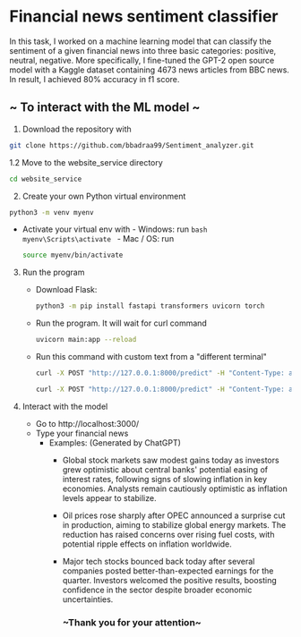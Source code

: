 # Financial news sentiment classifier

In this task, I worked on a machine learning model that can classify the sentiment of a given financial news into three basic categories: positive, neutral, negative. More specifically, I fine-tuned the GPT-2 open source model with a Kaggle dataset containing 4673 news articles from BBC news. In result, I achieved 80% accuracy in f1 score.

## ~ To interact with the ML model ~

1. Download the repository with 
```bash
git clone https://github.com/bbadraa99/Sentiment_analyzer.git
```
1.2 Move to the website_service directory 
```bash
cd website_service
```
2. Create your own Python virtual environment

```bash
python3 -m venv myenv
```
   - Activate your virtual env with
    - Windows: run
         ```bash
         myenv\Scripts\activate
         ```
    - Mac / OS: run
        ```bash
        source myenv/bin/activate
        ```
3. Run the program
    - Download Flask: 
      ```bash
      python3 -m pip install fastapi transformers uvicorn torch
      ```
    - Run the program. It will wait for curl command
      ```bash
      uvicorn main:app --reload
      ```
    - Run this command with custom text from a "different terminal"
      ```bash
      curl -X POST "http://127.0.0.1:8000/predict" -H "Content-Type: application/json" -d "{\"text\": \"The stock market is doing well today.\"}"
      ```
      ```bash
      curl -X POST "http://127.0.0.1:8000/predict" -H "Content-Type: application/json" -d "{\"text\": \"Global stock markets saw modest gains today as investors grew optimistic about central banks' potential easing of interest rates, following signs of slowing inflation in key economies. Analysts remain cautiously optimistic as inflation levels appear to stabilize.\"}"
      ```
      
4. Interact with the model
   - Go to http://localhost:3000/ 
   - Type your financial news
     - Examples: (Generated by ChatGPT)
       - Global stock markets saw modest gains today as investors grew optimistic about central banks' potential easing of interest rates, following signs of slowing inflation in key economies. Analysts remain cautiously optimistic as inflation levels appear to stabilize. 
       - Oil prices rose sharply after OPEC announced a surprise cut in production, aiming to stabilize global energy markets. The reduction has raised concerns over rising fuel costs, with potential ripple effects on inflation worldwide.
       - Major tech stocks bounced back today after several companies posted better-than-expected earnings for the quarter. Investors welcomed the positive results, boosting confidence in the sector despite broader economic uncertainties.

            ### ~Thank you for your attention~
